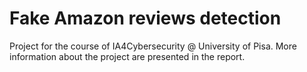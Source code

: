 # Fake Amazon reviews detection

Project for the course of IA4Cybersecurity @ University of Pisa. More information about the project are presented in the report.
